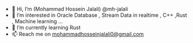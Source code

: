 - 👋 Hi, I’m (Mohammad Hossein Jalali) @mh-jalali
- 👀 I’m interested in Oracle Database , Stream Data in realtime ,  C++ ,Rust , Machine learning ...
- 🌱 I’m currently learning Rust
- 📫 Reach me on mohammadhosseinjalali0@gmail.com
